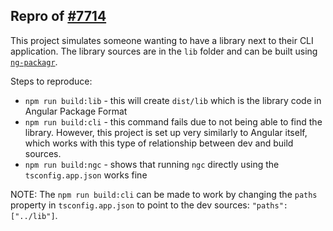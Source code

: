 ## Repro of [#7714](https://github.com/angular/angular-cli/issues/7714)

This project simulates someone wanting to have a library next to their CLI application. The library
sources are in the `lib` folder and can be built using [`ng-packagr`](https://github.com/dherges/ng-packagr).

Steps to reproduce:

* `npm run build:lib` - this will create `dist/lib` which is the library code in Angular Package Format
* `npm run build:cli` - this command fails due to not being able to find the library. However, this project
  is set up very similarly to Angular itself, which works with this type of relationship between dev and
  build sources.
* `npm run build:ngc` - shows that running `ngc` directly using the `tsconfig.app.json` works fine

NOTE: The `npm run build:cli` can be made to work by changing the `paths` property in `tsconfig.app.json`
to point to the dev sources: `"paths": ["../lib"]`.